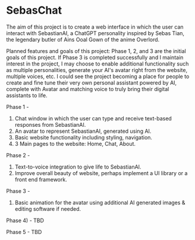 # SebasChat
The aim of this project is to create a web interface in which the user can interact with SebastianAI, a ChatGPT personality inspired by Sebas Tian, the legendary butler of Ains Ooal Gown of the anime Overlord.

Planned features and goals of this project:
Phase 1, 2, and 3 are the initial goals of this project. If Phase 3 is completed successfully and I maintain interest in the project, I may choose to enable additional functionality such as multiple personalities, generate your AI's avatar right from the website, multiple voices, etc. I could see the project becoming a place for people to create and fine tune their very own personal assistant powered by AI, complete with Avatar and matching voice to truly bring their digital assistants to life.

Phase 1 -
1) Chat window in which the user can type and receive text-based responses from SebastianAI.
2) An avatar to represent SebastianAI, generated using AI.
3) Basic website functionality including styling, navigation.
4) 3 Main pages to the website: Home, Chat, About.

Phase 2 -
1) Text-to-voice integration to give life to SebastianAI.
2) Improve overall beauty of website, perhaps implement a UI library or a front end framework.

Phase 3 -
1) Basic animation for the avatar using additional AI generated images & editing software if needed.

Phase 4) -
TBD

Phase 5 -
TBD
